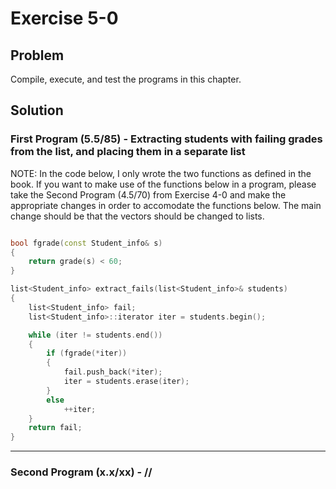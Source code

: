 # Exercise 5-0

## Problem
Compile, execute, and test the programs in this chapter.

## Solution

### First Program (5.5/85) - Extracting students with failing grades from the list, and placing them in a separate list

NOTE: In the code below, I only wrote the two functions as defined in the book. If you want to make use of the functions below in a program, please take the Second Program (4.5/70) from Exercise 4-0 and make the appropriate changes in order to accomodate the functions below. The main change should be that the vectors should be changed to lists. 

```Cpp

bool fgrade(const Student_info& s)
{
	return grade(s) < 60;
}

list<Student_info> extract_fails(list<Student_info>& students)
{
	list<Student_info> fail;
	list<Student_info>::iterator iter = students.begin();

	while (iter != students.end()) 
	{
		if (fgrade(*iter))
		{
			fail.push_back(*iter);
			iter = students.erase(iter);
		}
		else
			++iter;
	}
	return fail;
}
```

----------------------------------------------------------------------------------------------------------

### Second Program (x.x/xx) - //
